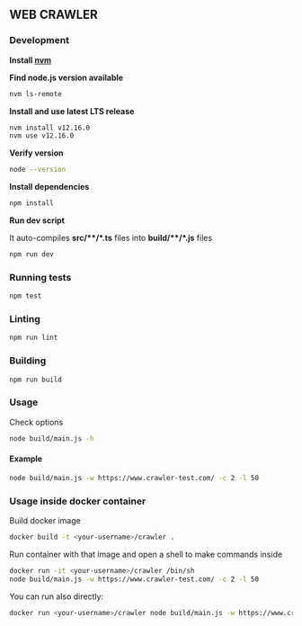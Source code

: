 ## WEB CRAWLER

### Development

**Install [nvm](https://github.com/nvm-sh/nvm)**

**Find node.js version available**
```bash
nvm ls-remote
```

**Install and use latest LTS release**
```bash
nvm install v12.16.0
nvm use v12.16.0
```

**Verify version**
```bash
node --version
```

**Install dependencies**
```bash
npm install
```

**Run dev script**

It auto-compiles __src/**/*.ts__ files into __build/**/*.js__ files
```bash
npm run dev
```

### Running tests

```bash
npm test
```

### Linting

```bash
npm run lint
```

### Building

```bash
npm run build
```

### Usage

Check options
```bash
node build/main.js -h
```

#### Example
```bash
node build/main.js -w https://www.crawler-test.com/ -c 2 -l 50
```

### Usage inside docker container
Build docker image
```bash
docker build -t <your-username>/crawler .
```

Run container with that image and open a shell to make commands inside
```bash
docker run -it <your-username>/crawler /bin/sh
node build/main.js -w https://www.crawler-test.com/ -c 2 -l 50
```

You can run also directly:
```bash
docker run <your-username>/crawler node build/main.js -w https://www.crawler-test.com/ -c 2 -l 50
```


